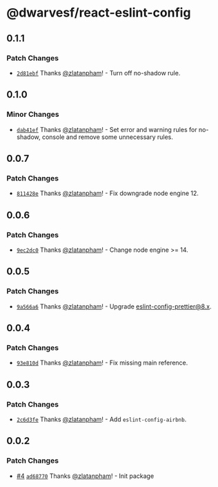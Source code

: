 # @dwarvesf/react-eslint-config

## 0.1.1

### Patch Changes

- [`2d81ebf`](https://github.com/dwarvesf/react-toolkit/commit/2d81ebf68961b6969af001f30fcae82c589c7b29)
  Thanks [@zlatanpham](https://github.com/zlatanpham)! - Turn off no-shadow
  rule.

## 0.1.0

### Minor Changes

- [`dab41ef`](https://github.com/dwarvesf/react-toolkit/commit/dab41efa51352abd25d6666f00f5faa64f27b915)
  Thanks [@zlatanpham](https://github.com/zlatanpham)! - Set error and warning
  rules for no-shadow, console and remove some unnecessary rules.

## 0.0.7

### Patch Changes

- [`811428e`](https://github.com/dwarvesf/react-sdk/commit/811428e5c977dbd4321e94946d1d2792bcabe17a)
  Thanks [@zlatanpham](https://github.com/zlatanpham)! - Fix downgrade node
  engine 12.

## 0.0.6

### Patch Changes

- [`9ec2dc0`](https://github.com/dwarvesf/react-sdk/commit/9ec2dc05197d1bc86b8e7a098744fc9560debb03)
  Thanks [@zlatanpham](https://github.com/zlatanpham)! - Change node
  engine >= 14.

## 0.0.5

### Patch Changes

- [`9a566a6`](https://github.com/dwarvesf/react-sdk/commit/9a566a66a76d33f47fdccb4777a380f92d009333)
  Thanks [@zlatanpham](https://github.com/zlatanpham)! - Upgrade
  eslint-config-prettier@8.x.

## 0.0.4

### Patch Changes

- [`93e810d`](https://github.com/dwarvesf/react-sdk/commit/93e810d43b0ca317282b0f5bb0afce55c6ee1725)
  Thanks [@zlatanpham](https://github.com/zlatanpham)! - Fix missing main
  reference.

## 0.0.3

### Patch Changes

- [`2c6d3fe`](https://github.com/dwarvesf/react-sdk/commit/2c6d3fe5b595b0ef823a5c15a23687f45e137f81)
  Thanks [@zlatanpham](https://github.com/zlatanpham)! - Add
  `eslint-config-airbnb`.

## 0.0.2

### Patch Changes

- [#4](https://github.com/dwarvesf/react-sdk/pull/4)
  [`ad68770`](https://github.com/dwarvesf/react-sdk/commit/ad68770b4761b46318f8c279c382c71b1075ce33)
  Thanks [@zlatanpham](https://github.com/zlatanpham)! - Init package
